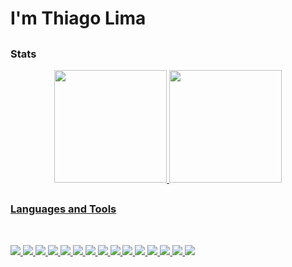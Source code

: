 # I'm Thiago Lima


##

### Stats

<div align="center">
  <a href="https://github.com/tglima/">
  <img height="180em" src="https://github-readme-stats.vercel.app/api?username=tglima&show_icons=true&theme=monokai&include_all_commits=true&count_private=true"/>
  <img height="180em" src="https://github-readme-stats.vercel.app/api/top-langs/?username=tglima&layout=compact&langs_count=7&theme=monokai"/>
</div>

 ##

 ### Languages and Tools

<div style="display: inline_block"><br>
  
  ![](https://img.shields.io/badge/Manjaro-6DB33F?style=for-the-badge&logo=Linux&logoColor=white)
  ![](https://img.shields.io/badge/Java-ED8B00?style=for-the-badge&logo=java&logoColor=white)
  ![](https://img.shields.io/badge/C%23-239120?style=for-the-badge&logo=c-sharp&logoColor=white)
  ![](https://img.shields.io/badge/Git-black?style=for-the-badge&logo=git&logoColor=white)
  ![](https://img.shields.io/badge/Docker-02569B?style=for-the-badge&logo=docker&logoColor=white)
  ![](https://img.shields.io/badge/Microsoft_SQL_Server-CC2927?style=for-the-badge&logo=microsoft-sql-server&logoColor=white)
  ![](https://img.shields.io/badge/PostgreSQL-0175C2?style=for-the-badge&logo=postgresql&logoColor=white)
  ![](https://img.shields.io/badge/HTML5-E34F26?style=for-the-badge&logo=html5&logoColor=white)
  ![](https://img.shields.io/badge/CSS3-1572B6?style=for-the-badge&logo=css3&logoColor=white)
  ![](https://img.shields.io/badge/JavaScript-323330?style=for-the-badge&logo=javascript&logoColor=F7DF1E)
  ![](https://img.shields.io/badge/Bootstrap-563D7C?style=for-the-badge&logo=bootstrap&logoColor=white)
  ![](https://img.shields.io/badge/Spring-6DB33F?style=for-the-badge&logo=spring&logoColor=white)
  ![](https://img.shields.io/badge/Dart-666666?style=for-the-badge&logo=dart&logoColor=white)
  ![](https://img.shields.io/badge/Angular-DD0031?style=for-the-badge&logo=angular&logoColor=white)
  ![](https://img.shields.io/badge/Flutter-02569B?style=for-the-badge&logo=flutter&logoColor=white)

</div>


  
##
